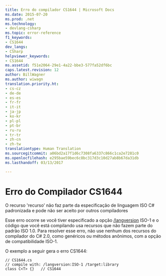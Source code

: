 ```yaml
---
title: Erro do compilador CS1644 | Microsoft Docs
ms.date: 2015-07-20
ms.prod: .net
ms.technology:
- devlang-csharp
ms.topic: error-reference
f1_keywords:
- CS1644
dev_langs:
- CSharp
helpviewer_keywords:
- CS1644
ms.assetid: f51e2064-29e1-4a22-bbe3-577fa52df6bc
caps.latest.revision: 12
author: BillWagner
ms.author: wiwagn
translation.priority.ht:
- cs-cz
- de-de
- es-es
- fr-fr
- it-it
- ja-jp
- ko-kr
- pl-pl
- pt-br
- ru-ru
- tr-tr
- zh-cn
- zh-tw
translationtype: Human Translation
ms.sourcegitcommit: a06bd2a17f1d6c7308fa6337c866c1ca2e7281c0
ms.openlocfilehash: e295bae59bec6c8bc317d3c10d27ab8b67da31db
ms.lasthandoff: 03/13/2017

---
```

# <a name="compiler-error-cs1644"></a>Erro do Compilador CS1644
O recurso 'recurso' não faz parte da especificação de linguagem ISO C# padronizada e pode não ser aceito por outros compiladores  
  
 Esse erro ocorre se você tiver especificado a opção [/langversion](../../../csharp/language-reference/compiler-options/langversion-compiler-option.md) ISO-1 e o código que você está compilando usa recursos que não fazem parte do padrão ISO 1.0. Para resolver esse erro, não use nenhum dos recursos do compilador do C# 2.0, como genéricos ou métodos anônimos, com a opção de compatibilidade ISO-1.  
  
 O exemplo a seguir gera o erro CS1644:  
  
```  
// CS1644.cs  
// compile with: /langversion:ISO-1 /target:library  
class C<T> {}   // CS1644  
```
